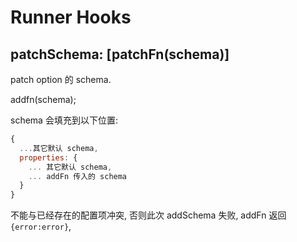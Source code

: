 # Runner Hooks

## patchSchema: [patchFn(schema)]

patch option 的 schema.

addfn(schema);

schema 会填充到以下位置:

```js
{
  ...其它默认 schema,
  properties: {
    ... 其它默认 schema,
    ... addFn 传入的 schema
  }
}
```

不能与已经存在的配置项冲突, 否则此次 addSchema 失败, addFn 返回 `{error:error}`,